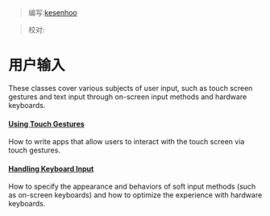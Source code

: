 > 编写:[kesenhoo](https://github.com/kesenhoo)

> 校对:

# 用户输入

These classes cover various subjects of user input, such as touch screen gestures and text input through on-screen input methods and hardware keyboards.

#### [Using Touch Gestures](gestures/index.html)

How to write apps that allow users to interact with the touch screen via touch gestures.

#### [Handling Keyboard Input](keyboard-input/index.html)

How to specify the appearance and behaviors of soft input methods (such as on-screen keyboards) and how to optimize the experience with hardware keyboards.
